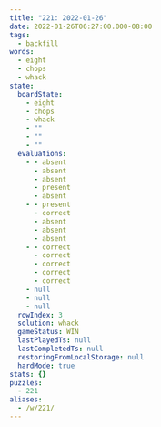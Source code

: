 ```yaml
---
title: "221: 2022-01-26"
date: 2022-01-26T06:27:00.000-08:00
tags:
  - backfill
words:
  - eight
  - chops
  - whack
state:
  boardState:
    - eight
    - chops
    - whack
    - ""
    - ""
    - ""
  evaluations:
    - - absent
      - absent
      - absent
      - present
      - absent
    - - present
      - correct
      - absent
      - absent
      - absent
    - - correct
      - correct
      - correct
      - correct
      - correct
    - null
    - null
    - null
  rowIndex: 3
  solution: whack
  gameStatus: WIN
  lastPlayedTs: null
  lastCompletedTs: null
  restoringFromLocalStorage: null
  hardMode: true
stats: {}
puzzles:
  - 221
aliases:
  - /w/221/
---
```

<!-- more -->
